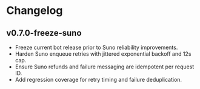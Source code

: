 # Changelog

## v0.7.0-freeze-suno
- Freeze current bot release prior to Suno reliability improvements.
- Harden Suno enqueue retries with jittered exponential backoff and 12s cap.
- Ensure Suno refunds and failure messaging are idempotent per request ID.
- Add regression coverage for retry timing and failure deduplication.
